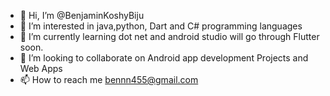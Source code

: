 - 👋 Hi, I’m @BenjaminKoshyBiju
- 👀 I’m interested in java,python, Dart and C# programming languages
- 🌱 I’m currently learning dot net and android studio will go through Flutter soon.
- 💞️ I’m looking to collaborate on Android app development Projects and Web Apps
- 📫 How to reach me bennn455@gmail.com


